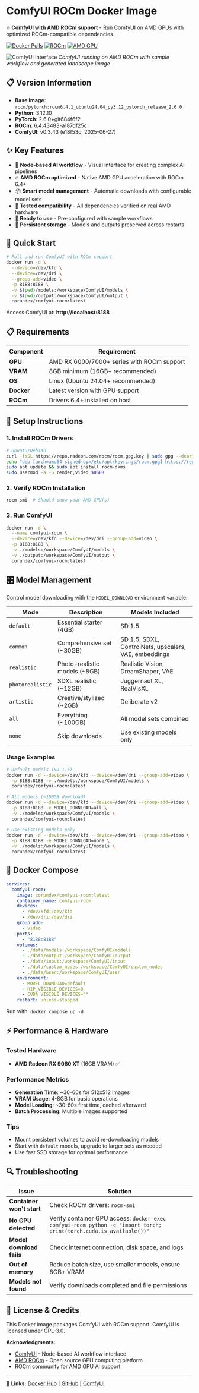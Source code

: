 # ComfyUI ROCm Docker Image

🔥 **ComfyUI with AMD ROCm support** - Run ComfyUI on AMD GPUs with optimized ROCm-compatible dependencies.

[![Docker Pulls](https://img.shields.io/docker/pulls/corundex/comfyui-rocm)](https://hub.docker.com/r/corundex/comfyui-rocm) [![ROCm](https://img.shields.io/badge/ROCm-6.4+-green)](https://rocm.docs.amd.com/) [![AMD GPU](https://img.shields.io/badge/AMD-RX%206000%2B-red)](https://www.amd.com/en/graphics/radeon-rx-graphics)

![ComfyUI Interface](Screenshot.png)
*ComfyUI running on AMD ROCm with sample workflow and generated landscape image*

## 📋 Version Information

- **Base Image**: `rocm/pytorch:rocm6.4.1_ubuntu24.04_py3.12_pytorch_release_2.6.0`
- **Python**: 3.12.10
- **PyTorch**: 2.6.0+git684f6f2
- **ROCm**: 6.4.43483-a187df25c
- **ComfyUI**: v0.3.43 (e18f53c, 2025-06-27)

## ✨ Key Features

- 🎨 **Node-based AI workflow** - Visual interface for creating complex AI pipelines
- 🔥 **AMD ROCm optimized** - Native AMD GPU acceleration with ROCm 6.4+
- 📦 **Smart model management** - Automatic downloads with configurable model sets
- 🧪 **Tested compatibility** - All dependencies verified on real AMD hardware
- 🎯 **Ready to use** - Pre-configured with sample workflows
- 💾 **Persistent storage** - Models and outputs preserved across restarts


## 🚀 Quick Start

```bash
# Pull and run ComfyUI with ROCm support
docker run -d \
  --device=/dev/kfd \
  --device=/dev/dri \
  --group-add=video \
  -p 8188:8188 \
  -v $(pwd)/models:/workspace/ComfyUI/models \
  -v $(pwd)/output:/workspace/ComfyUI/output \
  corundex/comfyui-rocm:latest
```

Access ComfyUI at: **http://localhost:8188**

## 📋 Requirements

| Component | Requirement |
|-----------|-------------|
| **GPU** | AMD RX 6000/7000+ series with ROCm support |
| **VRAM** | 8GB minimum (16GB+ recommended) |
| **OS** | Linux (Ubuntu 24.04+ recommended) |
| **Docker** | Latest version with GPU support |
| **ROCm** | Drivers 6.4+ installed on host |

## 🔧 Setup Instructions

### 1. Install ROCm Drivers
```bash
# Ubuntu/Debian
curl -fsSL https://repo.radeon.com/rocm/rocm.gpg.key | sudo gpg --dearmor -o /etc/apt/keyrings/rocm.gpg
echo "deb [arch=amd64 signed-by=/etc/apt/keyrings/rocm.gpg] https://repo.radeon.com/rocm/apt/6.4 jammy main" | sudo tee /etc/apt/sources.list.d/rocm.list
sudo apt update && sudo apt install rocm-dkms
sudo usermod -a -G render,video $USER
```

### 2. Verify ROCm Installation
```bash
rocm-smi  # Should show your AMD GPU(s)
```

### 3. Run ComfyUI
```bash
docker run -d \
  --name comfyui-rocm \
  --device=/dev/kfd --device=/dev/dri --group-add=video \
  -p 8188:8188 \
  -v ./models:/workspace/ComfyUI/models \
  -v ./output:/workspace/ComfyUI/output \
  corundex/comfyui-rocm:latest
```

## 🎛️ Model Management

Control model downloading with the `MODEL_DOWNLOAD` environment variable:

| Mode | Description | Models Included |
|------|-------------|-----------------|
| `default` | Essential starter (4GB) | SD 1.5 |
| `common` | Comprehensive set (~30GB) | SD 1.5, SDXL, ControlNets, upscalers, VAE, embeddings |
| `realistic` | Photo-realistic models (~8GB) | Realistic Vision, DreamShaper, VAE |
| `photorealistic` | SDXL realistic (~12GB) | Juggernaut XL, RealVisXL |
| `artistic` | Creative/stylized (~2GB) | Deliberate v2 |
| `all` | Everything (~100GB) | All model sets combined |
| `none` | Skip downloads | Use existing models only |

### Usage Examples

```bash
# Default models (SD 1.5)
docker run -d --device=/dev/kfd --device=/dev/dri --group-add=video \
  -p 8188:8188 -v ./models:/workspace/ComfyUI/models \
  corundex/comfyui-rocm:latest

# All models (~100GB download)
docker run -d --device=/dev/kfd --device=/dev/dri --group-add=video \
  -p 8188:8188 -e MODEL_DOWNLOAD=all \
  -v ./models:/workspace/ComfyUI/models \
  corundex/comfyui-rocm:latest

# Use existing models only
docker run -d --device=/dev/kfd --device=/dev/dri --group-add=video \
  -p 8188:8188 -e MODEL_DOWNLOAD=none \
  -v ./models:/workspace/ComfyUI/models \
  corundex/comfyui-rocm:latest
```

## 🐳 Docker Compose

```yaml
services:
  comfyui-rocm:
    image: corundex/comfyui-rocm:latest
    container_name: comfyui-rocm
    devices:
      - /dev/kfd:/dev/kfd
      - /dev/dri:/dev/dri
    group_add:
      - video
    ports:
      - "8188:8188"
    volumes:
      - ./data/models:/workspace/ComfyUI/models
      - ./data/output:/workspace/ComfyUI/output
      - ./data/input:/workspace/ComfyUI/input
      - ./data/custom_nodes:/workspace/ComfyUI/custom_nodes
      - ./data/user:/workspace/ComfyUI/user
    environment:
      - MODEL_DOWNLOAD=default
      - HIP_VISIBLE_DEVICES=0
      - CUDA_VISIBLE_DEVICES=""
    restart: unless-stopped
```

Run with: `docker compose up -d`

## ⚡ Performance & Hardware

### Tested Hardware
- **AMD Radeon RX 9060 XT** (16GB VRAM) ✅

### Performance Metrics
- **Generation Time**: ~30-60s for 512x512 images
- **VRAM Usage**: 4-8GB for basic operations  
- **Model Loading**: ~30-60s first time, cached afterward
- **Batch Processing**: Multiple images supported

### Tips
- Mount persistent volumes to avoid re-downloading models
- Start with `default` models, upgrade to larger sets as needed
- Use fast SSD storage for optimal performance

## 🔍 Troubleshooting

| Issue | Solution |
|-------|----------|
| **Container won't start** | Check ROCm drivers: `rocm-smi` |
| **No GPU detected** | Verify container GPU access: `docker exec comfyui-rocm python -c "import torch; print(torch.cuda.is_available())"` |
| **Model download fails** | Check internet connection, disk space, and logs |
| **Out of memory** | Reduce batch size, use smaller models, ensure 8GB+ VRAM |
| **Models not found** | Verify downloads completed and file permissions |

## 📄 License & Credits

This Docker image packages ComfyUI with ROCm support. ComfyUI is licensed under GPL-3.0.

**Acknowledgments:**
- [ComfyUI](https://github.com/comfyanonymous/ComfyUI) - Node-based AI workflow interface
- [AMD ROCm](https://rocm.docs.amd.com/) - Open source GPU computing platform  
- ROCm community for AMD GPU AI support

---

🔗 **Links:** [Docker Hub](https://hub.docker.com/r/corundex/comfyui-rocm) | [GitHub](https://github.com/corundex/comfyui_rocm) | [ComfyUI](https://github.com/comfyanonymous/ComfyUI)